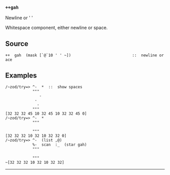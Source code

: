 
### `++gah`

Newline or ' '

Whitespace component, either newline or space.

Source
------

    ++  gah  (mask [`@`10 ' ' ~])                           ::  newline or ace

Examples
--------

    /~zod/try=> ^-  *  ::  show spaces
                """
                   -
                 -
                  -
                """
    [32 32 32 45 10 32 45 10 32 32 45 0]
    /~zod/try=> ^-  *
                """

                """
    [32 32 32 10 32 10 32 32 0]
    /~zod/try=> ^-  (list ,@)
                %-  scan  :_  (star gah)
                """

                """
    ~[32 32 32 10 32 10 32 32]



***
